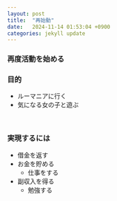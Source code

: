 ```yaml
---
layout: post
title:  "再始動"
date:   2024-11-14 01:53:04 +0900
categories: jekyll update
---
```

### 再度活動を始める


### 目的
* ルーマニアに行く
* 気になる女の子と遊ぶ

<br>

### 実現するには
* 借金を返す
* お金を貯める
    * 仕事をする
* 副収入を得る
    * 勉強する